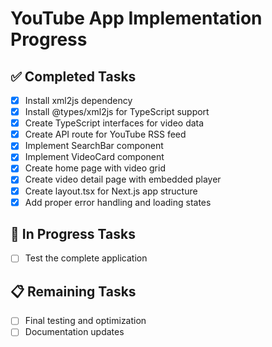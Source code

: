 # YouTube App Implementation Progress

## ✅ Completed Tasks
- [x] Install xml2js dependency
- [x] Install @types/xml2js for TypeScript support
- [x] Create TypeScript interfaces for video data
- [x] Create API route for YouTube RSS feed
- [x] Implement SearchBar component
- [x] Implement VideoCard component
- [x] Create home page with video grid
- [x] Create video detail page with embedded player
- [x] Create layout.tsx for Next.js app structure
- [x] Add proper error handling and loading states

## 🔄 In Progress Tasks
- [ ] Test the complete application

## 📋 Remaining Tasks
- [ ] Final testing and optimization
- [ ] Documentation updates
